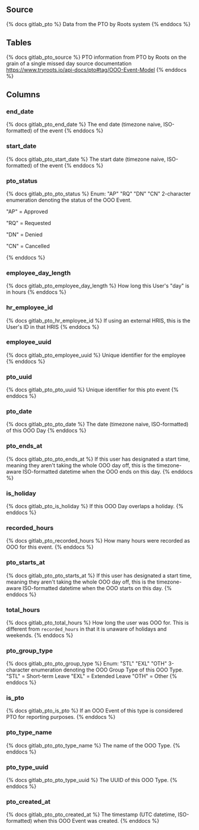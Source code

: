 ## Source

{% docs gitlab_pto %}
Data from the PTO by Roots system
{% enddocs %}

## Tables
{% docs gitlab_pto_source %}
PTO information from PTO by Roots on the grain of a single missed day
source documentation https://www.tryroots.io/api-docs/pto#tag/OOO-Event-Model
{% enddocs %}

## Columns

### end_date
{% docs gitlab_pto_end_date %}
The end date (timezone naive, ISO-formatted) of the event
{% enddocs %}
### start_date
{% docs gitlab_pto_start_date %}
The start date (timezone naive, ISO-formatted) of the event
{% enddocs %}
### pto_status
{% docs gitlab_pto_pto_status %}
Enum: "AP" "RQ" "DN" "CN"
2-character enumeration denoting the status of the OOO Event.

"AP" = Approved

"RQ" = Requested

"DN" = Denied

"CN" = Cancelled

{% enddocs %}
### employee_day_length
{% docs gitlab_pto_employee_day_length %}
How long this User's "day" is in hours
{% enddocs %}
### hr_employee_id
{% docs gitlab_pto_hr_employee_id %}
If using an external HRIS, this is the User's ID in that HRIS
{% enddocs %}
### employee_uuid
{% docs gitlab_pto_employee_uuid %}
Unique identifier for the employee
{% enddocs %}
### pto_uuid
{% docs gitlab_pto_pto_uuid %}
Unique identifier for this pto event
{% enddocs %}
### pto_date
{% docs gitlab_pto_pto_date %}
The date (timezone naive, ISO-formatted) of this OOO Day
{% enddocs %}
### pto_ends_at
{% docs gitlab_pto_pto_ends_at %}
If this user has designated a start time, meaning they aren't taking the whole OOO day off, this is the timezone-aware ISO-formatted datetime when the OOO ends on this day.
{% enddocs %}
### is_holiday
{% docs gitlab_pto_is_holiday %}
If this OOO Day overlaps a holiday.
{% enddocs %}
### recorded_hours
{% docs gitlab_pto_recorded_hours %}
How many hours were recorded as OOO for this event.
{% enddocs %}
### pto_starts_at
{% docs gitlab_pto_pto_starts_at %}
If this user has designated a start time, meaning they aren't taking the whole OOO day off, this is the timezone-aware ISO-formatted datetime when the OOO starts on this day.
{% enddocs %}
### total_hours
{% docs gitlab_pto_total_hours %}
How long the user was OOO for. This is different from `recorded_hours` in that it is unaware of holidays and weekends.
{% enddocs %}
### pto_group_type
{% docs gitlab_pto_pto_group_type %}
Enum: "STL" "EXL" "OTH"
3-character enumeration denoting the OOO Group Type of this OOO Type.
"STL" = Short-term Leave
"EXL" = Extended Leave
"OTH" = Other
{% enddocs %}
### is_pto
{% docs gitlab_pto_is_pto %}
If an OOO Event of this type is considered PTO for reporting purposes.
{% enddocs %}
### pto_type_name
{% docs gitlab_pto_pto_type_name %}
The name of the OOO Type.
{% enddocs %}
### pto_type_uuid
{% docs gitlab_pto_pto_type_uuid %}
The UUID of this OOO Type.
{% enddocs %}
### pto_created_at
{% docs gitlab_pto_pto_created_at %}
The timestamp (UTC datetime, ISO-formatted) when this OOO Event was created.
{% enddocs %}

